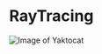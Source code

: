 # RayTracing

![Image of Yaktocat](https://github.com/oshrit2019/RayTracing/blob/master/Final%20test.jpg)
